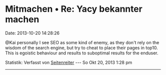 Mitmachen • Re: Yacy bekannter machen
=====================================

Date: 2013-10-20 14:28:26

\@Kai personally I see SEO as some kind of enemy, as they don\'t rely on
the wisdom of the search engine, but try to cheat to place their pages
in top10. This is egoistic behaviour and results to suboptimal results
for the enduser.

Statistik: Verfasst von
[Seitenreiter](http://forum.yacy-websuche.de/memberlist.php?mode=viewprofile&u=439)
--- So Okt 20, 2013 1:28 pm

------------------------------------------------------------------------
